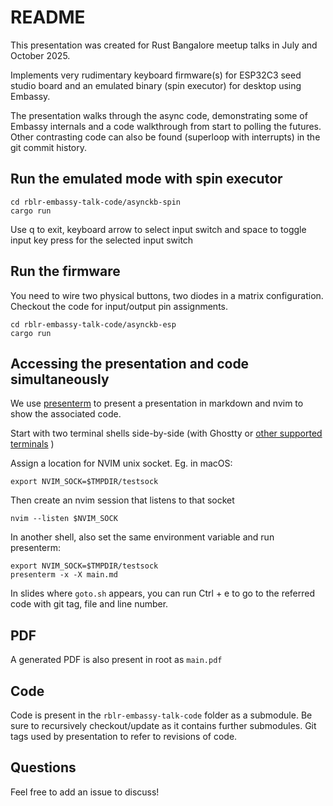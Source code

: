 # README

This presentation was created for Rust Bangalore meetup talks in July and October 2025.

Implements very rudimentary keyboard firmware(s) for ESP32C3 seed studio board and an emulated binary (spin executor) for desktop using Embassy.

The presentation walks through the async code, demonstrating some of Embassy internals and a code walkthrough from start to polling the futures. Other contrasting code can also be found (superloop with interrupts) in the git commit history.

## Run the emulated mode with spin executor

```
cd rblr-embassy-talk-code/asynckb-spin
cargo run
```

Use q to exit, keyboard arrow to select input switch and space to toggle input key press for the selected input switch

## Run the firmware

You need to wire two physical buttons, two diodes in a matrix configuration. Checkout the code for input/output pin assignments.

```
cd rblr-embassy-talk-code/asynckb-esp
cargo run
```

## Accessing the presentation and code simultaneously

We use [presenterm](https://mfontanini.github.io/presenterm/install.html) to present a presentation in markdown and nvim to show the associated code.

Start with two terminal shells side-by-side (with Ghostty or [other supported terminals](https://mfontanini.github.io/presenterm/features/images.html) )

Assign a location for NVIM unix socket. Eg. in macOS:

```
export NVIM_SOCK=$TMPDIR/testsock
```

Then create an nvim session that listens to that socket

```
nvim --listen $NVIM_SOCK
```


In another shell, also set the same environment variable and run presenterm:

```
export NVIM_SOCK=$TMPDIR/testsock
presenterm -x -X main.md
```


In slides where `goto.sh` appears, you can run Ctrl + e to go to the referred code with git tag, file and line number.

## PDF

A generated PDF is also present in root as `main.pdf`

## Code

Code is present in the `rblr-embassy-talk-code` folder as a submodule. Be sure to recursively checkout/update as it contains further submodules. Git tags used by presentation to refer to revisions of code.

## Questions
Feel free to add an issue to discuss!

